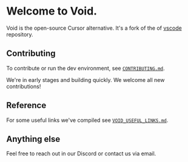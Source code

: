# Welcome to Void.


Void is the open-source Cursor alternative. It's a fork of the of [vscode](https://github.com/microsoft/vscode) repository.



## Contributing

To contribute or run the dev environment, see [`CONTRIBUTING.md`](https://github.com/voideditor/void/blob/main/CONTRIBUTING.md).

We're in early stages and building quickly. We welcome all new contributions!

## Reference
For some useful links we've compiled see [`VOID_USEFUL_LINKS.md`](https://github.com/voideditor/void/blob/main/VOID_USEFUL_LINKS.md).

## Anything else
Feel free to reach out in our Discord or contact us via email.


